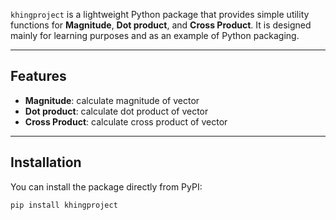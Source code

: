 `khingproject` is a lightweight Python package that provides simple utility functions
for **Magnitude**, **Dot product**, and **Cross Product**.
It is designed mainly for learning purposes and as an example of Python packaging.

---

## Features
- **Magnitude**: calculate magnitude of vector
- **Dot product**: calculate dot product of vector
- **Cross Product**: calculate cross product of vector

---

## Installation

You can install the package directly from PyPI:

```bash
pip install khingproject
